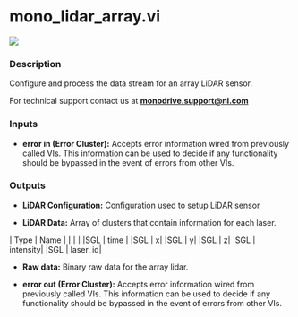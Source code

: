 # mono_lidar_array.vi

<p class="img_container">
<img class="lg_img" src="../mono_lidar_array.png"/>
</p>

### Description

Configure and process the data stream for an array LiDAR sensor. 

For technical support contact us at <b>monodrive.support@ni.com</b> 

### Inputs

- **error in (Error Cluster):** Accepts error information wired from previously called VIs. This information can be used to decide if any functionality should be bypassed in the event of errors from other VIs. 

### Outputs

- **LiDAR Configuration:**  Configuration used to setup LiDAR sensor
 

- **LiDAR Data:**  Array of clusters that contain information for each laser. 

| Type  | Name   |
|  |  |
|SGL  | time |
|SGL  | x|
|SGL  | y|
|SGL  | z|
|SGL  | intensity|
|SGL  | laser_id|
 

- **Raw data:**  Binary raw data for the array lidar. 
 

- **error out (Error Cluster):** Accepts error information wired from previously called VIs. This information can be used to decide if any functionality should be bypassed in the event of errors from other VIs. 

<p>&nbsp;</p>
